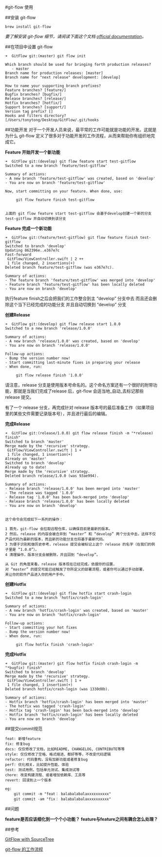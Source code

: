 #git-flow 使用


##安装 git-flow
    
    brew install git-flow

*要了解安装 git-flow 细节，请阅读下面这个文档 [official documentation](https://github.com/petervanderdoes/gitflow/wiki#installing-git-flow)。*

##在项目中设置 git-flow
    
    ➜  GitFlow git:(master) git flow init

    Which branch should be used for bringing forth production releases?
       - master
    Branch name for production releases: [master]
    Branch name for "next release" development: [develop]
    
    How to name your supporting branch prefixes?
    Feature branches? [feature/]
    Bugfix branches? [bugfix/]
    Release branches? [release/]
    Hotfix branches? [hotfix/]
    Support branches? [support/]
    Version tag prefix? []
    Hooks and filters directory? [/Users/tonytong/Desktop/GitFlow/.git/hooks


##功能开发
对于一个开发人员来说，最平常的工作可能就是功能的开发。这就是为什么 git-flow 定义了很多对于功能开发的工作流程，从而来帮助你有组织地完成它。

**Feature 开始开发一个新功能**
    

    ➜  GitFlow git:(develop) git flow feature start test-gitflow
    Switched to a new branch 'feature/test-gitflow'
    
    Summary of actions:
    - A new branch 'feature/test-gitflow' was created, based on 'develop'
    - You are now on branch 'feature/test-gitflow'
    
    Now, start committing on your feature. When done, use:
    
         git flow feature finish test-gitflow
         
    
    上面的 git flow feature start test-gitflow 会基于develop创建一个新的分支test-gitflow 并自动切换到该分支


**Feature 完成一个新功能**
    
    ➜  GitFlow git:(feature/test-gitflow) git flow feature finish test-gitflow
    Switched to branch 'develop'
    Updating 862396e..e367e7c
    Fast-forward
     GitFlow/ViewController.swift | 2 ++
     1 file changed, 2 insertions(+)
    Deleted branch feature/test-gitflow (was e367e7c).
    
    Summary of actions:
    - The feature branch 'feature/test-gitflow' was merged into 'develop'
    - Feature branch 'feature/test-gitflow' has been locally deleted
    - You are now on branch 'develop'

执行feature finish之后会把我们的工作整合到主 “develop” 分支中去 
而且还会删除这个当下已经完成的功能分支 并且自动切换到 “develop” 分支 

**创建Release**

    ➜  GitFlow git:(develop) git flow release start 1.0.0
    Switched to a new branch 'release/1.0.0'
    
    Summary of actions:
    - A new branch 'release/1.0.0' was created, based on 'develop'
    - You are now on branch 'release/1.0.0'
    
    Follow-up actions:
    - Bump the version number now!
    - Start committing last-minute fixes in preparing your release
    - When done, run:
    
         git flow release finish '1.0.0'
         
    
请注意，release 分支是使用版本号命名的。这个命名方案还有一个很好的附带功能，那就是当我们完成了release 后，git-flow 会适当地_自动_去标记那些 release 提交。

有了一个 release 分支，再完成针对 release 版本号的最后准备工作（如果项目里的某些文件需要记录版本号），并且进行最后的编辑。


         
**完成Release**

    ➜  GitFlow git:(release/1.0.0) git flow release finish -m "*release) finish"
    Switched to branch 'master'
    Merge made by the 'recursive' strategy.
     GitFlow/ViewController.swift | 1 +
     1 file changed, 1 insertion(+)
    Already on 'master'
    Switched to branch 'develop'
    Already up to date!
    Merge made by the 'recursive' strategy.
    Deleted branch release/1.0.0 (was 93ae994).
    
    Summary of actions:
    - Release branch 'release/1.0.0' has been merged into 'master'
    - The release was tagged '1.0.0'
    - Release tag '1.0.0' has been back-merged into 'develop'
    - Release branch 'release/1.0.0' has been locally deleted
    - You are now on branch 'develop'


    这个命令会完成如下一系列的操作：

    1 首先，git-flow 会拉取远程仓库，以确保目前是最新的版本。
    2 然后，release 的内容会被合并到 “master” 和 “develop” 两个分支中去，这样不仅产品代码为最新的版本，而且新的功能分支也将基于最新代码。
    3 为便于识别和做历史参考，release 提交会被标记上这个 release 的名字（在我们的例子里是 “1.0.0”）。
    4 清理操作，版本分支会被删除，并且回到 “develop”。
    
    从 Git 的角度来看，release 版本现在已经完成。依据你的设置，
    对 “master” 的提交可能已经触发了你所定义的部署流程，或者你可以通过手动部署，
    来让你的软件产品进入你的用户手中。


**创建Hotfix**

    ➜  GitFlow git:(develop) git flow hotfix start crash-login
    Switched to a new branch 'hotfix/crash-login'
    
    Summary of actions:
    - A new branch 'hotfix/crash-login' was created, based on 'master'
    - You are now on branch 'hotfix/crash-login'
    
    Follow-up actions:
    - Start committing your hot fixes
    - Bump the version number now!
    - When done, run:
    
         git flow hotfix finish 'crash-login'

**完成Hotfix**

    ➜  GitFlow git:(master) git flow hotfix finish crash-login -m "*bugfix) finish"
    Switched to branch 'develop'
    Merge made by the 'recursive' strategy.
     GitFlow/ViewController.swift | 1 +
     1 file changed, 1 insertion(+)
    Deleted branch hotfix/crash-login (was 1330d0b).
    
    Summary of actions:
    - Hotfix branch 'hotfix/crash-login' has been merged into 'master'
    - The hotfix was tagged 'crash-login'
    - Hotfix tag 'crash-login' has been back-merged into 'develop'
    - Hotfix branch 'hotfix/crash-login' has been locally deleted
    - You are now on branch 'develop'



##提交commit规范

    feat: 新增feature
    fix: 修复bug
    docs: 仅仅修改了文档，比如README, CHANGELOG, CONTRIBUTE等等
    style: 仅仅修改了空格、格式缩进、都好等等，不改变代码逻辑
    refactor: 代码重构，没有加新功能或者修复bug
    perf: 优化相关，比如提升性能、体验
    test: 测试用例，包括单元测试、集成测试等
    chore: 改变构建流程、或者增加依赖库、工具等
    revert: 回滚到上一个版本
    
    eg:
        git commit -m "feat： balabalabalaxxxxxxxxxx"
        git commit -am "fix： balabalabalaxxxxxxxxxx"


##问题

**feature是否应该细化到一个个小功能？**
**feature与feature之间有耦合怎么处理？**


##参考

[GitFlow with SourceTree](https://www.jianshu.com/p/8a3988057d0f)

[git-flow 的工作流程](https://www.git-tower.com/learn/git/ebook/cn/command-line/advanced-topics/git-flow)

